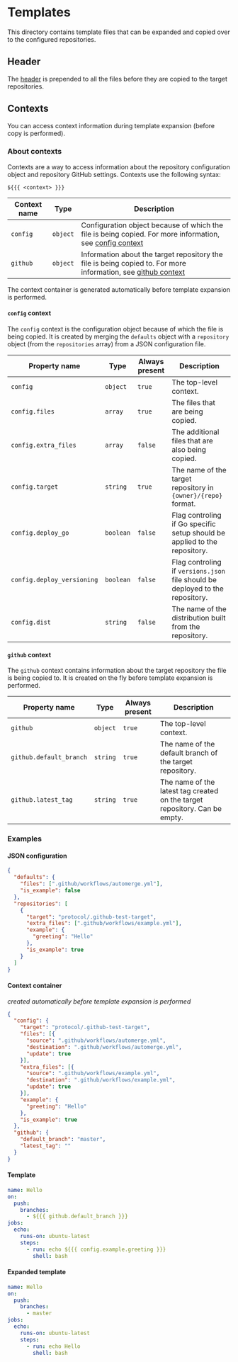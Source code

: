 # Templates

This directory contains template files that can be expanded and copied over to the configured repositories.

## Header

The [header](header.yml) is prepended to all the files before they are copied to the target repositories.

## Contexts

You can access context information during template expansion (before copy is performed).

### About contexts

Contexts are a way to access information about the repository configuration object and repository GitHub settings. Contexts use the following syntax:

```
${{{ <context> }}}
```

| Context name | Type | Description |
| --- | --- | --- |
| `config` | `object` | Configuration object because of which the file is being copied. For more information, see [config context](#config-context) |
| `github` | `object` | Information about the target repository the file is being copied to. For more information, see [github context](#github-context) |

The context container is generated automatically before template expansion is performed.

#### `config` context

The `config` context is the configuration object because of which the file is being copied. It is created by merging the `defaults` object with a `repository` object (from the `repositories` array) from a JSON configuration file.

| Property name | Type | Always present | Description |
| --- | --- | --- | --- |
| `config` | `object` | `true` | The top-level context. | true |
| `config.files` | `array` | `true` | The files that are being copied. |
| `config.extra_files` | `array` | `false` | The additional files that are also being copied. |
| `config.target` | `string` | `true` | The name of the target repository in `{owner}/{repo}` format. |
| `config.deploy_go` | `boolean` | `false` | Flag controling if Go specific setup should be applied to the repository. |
| `config.deploy_versioning` | `boolean` | `false` | Flag controling if `versions.json` file should be deployed to the repository. |
| `config.dist` | `string` | `false` | The name of the distribution built from the repository. |

#### `github` context

The `github` context contains information about the target repository the file is being copied to. It is created on the fly before template expansion is performed.

| Property name | Type | Always present | Description |
| --- | --- | --- | --- |
| `github` | `object` | `true` | The top-level context. |
| `github.default_branch` | `string` | `true` | The name of the default branch of the target repository. |
| `github.latest_tag` | `string` | `true` | The name of the latest tag created on the target repository. Can be empty. |

### Examples

#### JSON configuration

```json
{
  "defaults": {
    "files": [".github/workflows/automerge.yml"],
    "is_example": false
  },
  "repositories": [
    {
      "target": "protocol/.github-test-target",
      "extra_files": [".github/workflows/example.yml"],
      "example": {
        "greeting": "Hello"
      },
      "is_example": true
    }
  ]
}
```

#### Context container

*created automatically before template expansion is performed*

```json
{
  "config": {
    "target": "protocol/.github-test-target",
    "files": [{
      "source": ".github/workflows/automerge.yml",
      "destination": ".github/workflows/automerge.yml",
      "update": true
    }],
    "extra_files": [{
      "source": ".github/workflows/example.yml",
      "destination": ".github/workflows/example.yml",
      "update": true
    }],
    "example": {
      "greeting": "Hello"
    },
    "is_example": true
  },
  "github": {
    "default_branch": "master",
    "latest_tag": ""
  }
}
```

#### Template

```yaml
name: Hello
on:
  push:
    branches:
      - ${{{ github.default_branch }}}
jobs:
  echo:
    runs-on: ubuntu-latest
    steps:
      - run: echo ${{{ config.example.greeting }}}
        shell: bash
```

#### Expanded template

```yaml
name: Hello
on:
  push:
    branches:
      - master
jobs:
  echo:
    runs-on: ubuntu-latest
    steps:
      - run: echo Hello
        shell: bash
```
